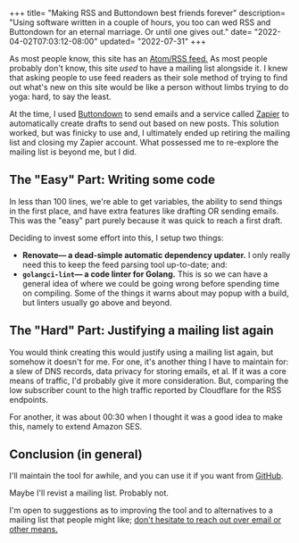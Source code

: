 +++
title= "Making RSS and Buttondown best friends forever"
description= "Using software written in a couple of hours, you too can wed RSS and Buttondown for an eternal marriage. Or until one gives out."
date= "2022-04-02T07:03:12-08:00"
updated= "2022-07-31"
+++

As most people know, this site has an [Atom/RSS feed.](/atom.xml) As most people probably don't know, this site *used* to have a mailing list alongside it. I knew that asking people to use feed readers as their sole method of trying to find out what's new on this site would be like a person without limbs trying to do yoga: hard, to say the least.

At the time, I used [Buttondown](https://buttondown.email/) to send emails and a service called [Zapier](https://zapier.com/) to automatically create drafts to send out based on new posts. This solution worked, but was finicky to use and, I ultimately ended up retiring the mailing list and closing my Zapier account. What possessed me to re-explore the mailing list is beyond me, but I did.

## The "Easy" Part: Writing some code
In less than 100 lines, we're able to get variables, the ability to send things in the first place, and have extra features like drafting OR sending emails. This was the "easy" part purely because it was quick to reach a first draft.

Deciding to invest some effort into this, I setup two things:
- **Renovate— a dead-simple automatic dependency updater.** I only really need this to keep the feed parsing tool up-to-date; and:
- **`golangci-lint`— a code linter for Golang.** This is so we can have a general idea of where we could be going wrong before spending time on compiling. Some of the things it warns about may popup with a build, but linters usually go above and beyond.

## The "Hard" Part: Justifying a mailing list again
You would think creating this would justify using a mailing list again, but somehow it doesn't for me. For one, it's another thing I have to maintain for: a slew of DNS records, data privacy for storing emails, et al. If it was a core means of traffic, I'd probably give it more consideration. But, comparing the low subscriber count to the high traffic reported by Cloudflare for the RSS endpoints.

For another, it was about 00:30 when I thought it was a good idea to make this, namely to extend Amazon SES.

## Conclusion (in general)
I'll maintain the tool for awhile, and you can use it if you want from [GitHub](https://github.com/nutshellmag/courier).

Maybe I'll revist a mailing list. Probably not.

I'm open to suggestions as to improving the tool and to alternatives to a mailing list that people might like; [don't hesitate to reach out over email or other means.](/contact)
